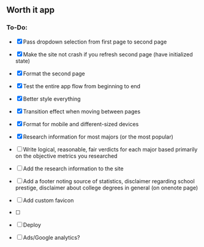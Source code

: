 ## Worth it app

### To-Do: 
- [x] Pass dropdown selection from first page to second page
- [x] Make the site not crash if you refresh second page (have initialized state)
- [x] Format the second page
- [x] Test the entire app flow from beginning to end
- [x] Better style everything
- [x] Transition effect when moving between pages
- [x] Format for mobile and different-sized devices
- [x] Research information for most majors (or the most popular)
- [ ] Write logical, reasonable, fair verdicts for each major based primarily on the objective metrics you researched
- [ ] Add the research information to the site
- [ ] Add a footer noting source of statistics, disclaimer regarding school prestige, disclaimer about college degrees in general (on onenote page)
- [ ] Add custom favicon
- [ ] 
- [ ] Deploy
- [ ] Ads/Google analytics?


